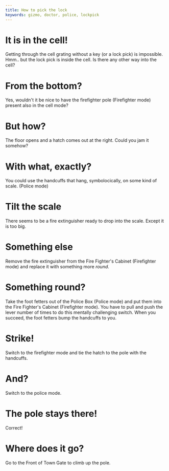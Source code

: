 ```yaml
---
title: How to pick the lock
keywords: gizmo, doctor, police, lockpick
---
```

# It is in the cell!
Getting through the cell grating without a key (or a lock pick) is impossible.
Hmm.. but the lock pick is inside the cell. Is there any other way into the cell?

# From the bottom?
Yes, wouldn't it be nice to have the firefighter pole (Firefighter mode) present also in the cell mode?

# But how?
The floor opens and a hatch comes out at the right. Could you jam it somehow?

# With what, exactly?
You could use the handcuffs that hang, symbolocically, on some kind of scale. (Police mode)

# Tilt the scale
There seems to be a fire extinguisher ready to drop into the scale. Except it is too big.

# Something else
Remove the fire extinguisher from the Fire Fighter's Cabinet (Firefighter mode) and replace it with
something more _round_.

# Something round?
Take the foot fetters out of the Police Box (Police mode) and put them into the Fire Fighter's Cabinet (Firefighter mode).
You have to pull and push the lever number of times to do this mentally challenging switch.
When you succeed, the foot fetters bump the handcuffs to you.

# Strike!
Switch to the firefighter mode and tie the hatch to the pole with the handcuffs.

# And?
Switch to the police mode.

# The pole stays there!
Correct!

# Where does it go?
Go to the Front of Town Gate to climb up the pole.
